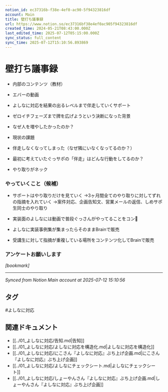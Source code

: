 ```yaml
---
notion_id: ec37316b-f38e-4ef0-ac90-5f94323816df
account: Main
title: 壁打ち議事録
url: https://www.notion.so/ec37316bf38e4ef0ac905f94323816df
created_time: 2024-05-21T08:43:00.000Z
last_edited_time: 2025-07-12T05:15:00.000Z
sync_status: full_content
sync_time: 2025-07-12T15:10:56.893869
---
```


# 壁打ち議事録

- 内部のコンテンツ（教材）

- エバーの動画

- よしなに対応を結果の出るレベルまで伴走していくサポート

- ゼロイチフェーズまで牌を広げようという決断になった背景

- なぜ人を増やしたかったのか？

- 現状の課題

- 伴走しなくなってしまった（なぜ隣にいなくなってるのか？）

- 最初に考えていたぐっサポの「伴走」はどんな行動をしてるのか？

- やり取りがネック

### やっていくこと（候補）

- サポートはやり取りだけを見ていく
→3ヶ月間全てのやり取りに対してずれの指摘を入れていく
→案件対応、企画告知文、営業メールの返信、しめサポ生同士のやり取り

- 実装面のよしなには動画で普段ぐっさんがやってることをコン🙏

- よしなに実装事例集が集まったらそのままBrainで販売

- 受講生に対して指摘が重複している場所をコンテンツ化してBrainで販売

### アンケートお願いします 

*[bookmark]*


---

*Synced from Notion Main account at 2025-07-12 15:10:56*


## タグ

#よしなに対応 

## 関連ドキュメント

- [[../01_よしなに対応/告知.md|告知]]
- [[../01_よしなに対応/よしなに対応を構造化.md|よしなに対応を構造化]]
- [[../01_よしなに対応/にこさん『よしなに対応』ぶち上げ企画.md|にこさん『よしなに対応』ぶち上げ企画]]
- [[../01_よしなに対応/よしなにチェックシート.md|よしなにチェックシート]]
- [[../01_よしなに対応/しょーやんさん『よしなに対応』ぶち上げ企画.md|しょーやんさん『よしなに対応』ぶち上げ企画]]
